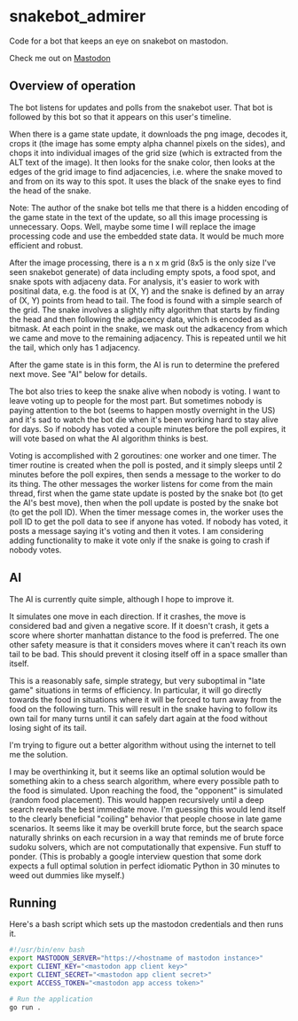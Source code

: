 # snakebot_admirer
Code for a bot that keeps an eye on snakebot on mastodon.

Check me out on <a rel="me" href="https://botsin.space/@snakebot_admirer">Mastodon</a>

## Overview of operation

The bot listens for updates and polls from the snakebot user. That bot is followed by this bot so that it appears on this user's timeline.

When there is a game state update, it downloads the png image, decodes it, crops it (the image has some empty alpha channel pixels on the sides), and chops it into individual images of the grid size (which is extracted from the ALT text of the image). It then looks for the snake color, then looks at the edges of the grid image to find adjacencies, i.e. where the snake moved to and from on its way to this spot. It uses the black of the snake eyes to find the head of the snake.

Note: The author of the snake bot tells me that there is a hidden encoding of the game state in the text of the update, so all this image processing is unnecessary. Oops. Well, maybe some time I will replace the image processing code and use the embedded state data. It would be much more efficient and robust.

After the image processing, there is a n x m grid (8x5 is the only size I've seen snakebot generate) of data including empty spots, a food spot, and snake spots with adjaceny data. For analysis, it's easier to work with positinal data, e.g. the food is at (X, Y) and the snake is defined by an array of (X, Y) points from head to tail. The food is found with a simple search of the grid. The snake involves a slightly nifty algorithm that starts by finding the head and then following the adjacency data, which is encoded as a bitmask. At each point in the snake, we mask out the adkacency from which we came and move to the remaining adjacency. This is repeated until we hit the tail, which only has 1 adjacency.

After the game state is in this form, the AI is run to determine the prefered next move. See "AI" below for details.

The bot also tries to keep the snake alive when nobody is voting. I want to leave voting up to people for the most part. But sometimes nobody is paying attention to the bot (seems to happen mostly overnight in the US) and it's sad to watch the bot die when it's been working hard to stay alive for days. So if nobody has voted a couple minutes before the poll expires, it will vote based on what the AI algorithm thinks is best.

Voting is accomplished with 2 goroutines: one worker and one timer. The timer routine is created when the poll is posted, and it simply sleeps until 2 minutes before the poll expires, then sends a message to the worker to do its thing. The other messages the worker listens for come from the main thread, first when the game state update is posted by the snake bot (to get the AI's best move), then when the poll update is posted by the snake bot (to get the poll ID). When the timer message comes in, the worker uses the poll ID to get the poll data to see if anyone has voted. If nobody has voted, it posts a message saying it's voting and then it votes. I am considering adding functionality to make it vote only if the snake is going to crash if nobody votes.

## AI

The AI is currently quite simple, although I hope to improve it.

It simulates one move in each direction. If it crashes, the move is considered bad and given a negative score. If it doesn't crash, it gets a score where shorter manhattan distance to the food is preferred. The one other safety measure is that it considers moves where it can't reach its own tail to be bad. This should prevent it closing itself off in a space smaller than itself.

This is a reasonably safe, simple strategy, but very suboptimal in "late game" situations in terms of efficiency. In particular, it will go directly towards the food in situations where it will be forced to turn away from the food on the following turn. This will result in the snake having to follow its own tail for many turns until it can safely dart again at the food without losing sight of its tail.

I'm trying to figure out a better algorithm without using the internet to tell me the solution.

I may be overthinking it, but it seems like an optimal solution would be something akin to a chess search algorithm, where every possible path to the food is simulated. Upon reaching the food, the "opponent" is simulated (random food placement). This would happen recursively until a deep search reveals the best immediate move. I'm guessing this would lend itself to the clearly beneficial "coiling" behavior that people choose in late game scenarios. It seems like it may be overkill brute force, but the search space naturally shrinks on each recursion in a way that reminds me of brute force sudoku solvers, which are not computationally that expensive. Fun stuff to ponder. (This is probably a google interview question that some dork expects a full optimal solution in perfect idiomatic Python in 30 minutes to weed out dummies like myself.)

## Running

Here's a bash script which sets up the mastodon credentials and then runs it.

```bash
#!/usr/bin/env bash
export MASTODON_SERVER="https://<hostname of mastodon instance>"
export CLIENT_KEY="<mastodon app client key>"
export CLIENT_SECRET="<mastodon app client secret>"
export ACCESS_TOKEN="<mastodon app access token>"

# Run the application
go run .
```
